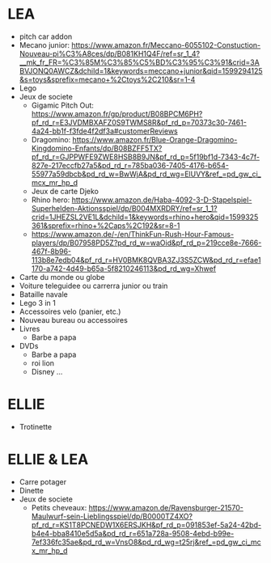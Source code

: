 # LEA

- pitch car addon
- Mecano junior: https://www.amazon.fr/Meccano-6055102-Constuction-Nouveau-pi%C3%A8ces/dp/B081KH1Q4F/ref=sr_1_4?__mk_fr_FR=%C3%85M%C3%85%C5%BD%C3%95%C3%91&crid=3ABVJONQ0AWCZ&dchild=1&keywords=meccano+junior&qid=1599294125&s=toys&sprefix=mecano+%2Ctoys%2C210&sr=1-4
- Lego
- Jeux de societe
    - Gigamic Pitch Out: https://www.amazon.fr/gp/product/B08BPCM6PH?pf_rd_r=E3JVDMBXAFZ0S9TWMS8R&pf_rd_p=70373c30-7461-4a24-bb1f-f3fde4f2df3a#customerReviews
    - Dragomino: https://www.amazon.fr/Blue-Orange-Dragomino-Kingdomino-Enfants/dp/B08BZFF5TX?pf_rd_r=GJPPWFE9ZWE8HSB8B9JN&pf_rd_p=5f19bf1d-7343-4c7f-827e-217eccfb27a5&pd_rd_r=785ba036-7405-4176-b654-55977a59dbcb&pd_rd_w=BwWjA&pd_rd_wg=ElUVY&ref_=pd_gw_ci_mcx_mr_hp_d
    - Jeux de carte Djeko
    - Rhino hero: https://www.amazon.de/Haba-4092-3-D-Stapelspiel-Superhelden-Aktionsspiel/dp/B004MXRDRY/ref=sr_1_1?crid=1JHEZSL2VE1L&dchild=1&keywords=rhino+hero&qid=1599325361&sprefix=rhino+%2Caps%2C192&sr=8-1
    - https://www.amazon.de/-/en/ThinkFun-Rush-Hour-Famous-players/dp/B07958PD5Z?pd_rd_w=waOid&pf_rd_p=219cce8e-7666-467f-8b96-113b8e7edb04&pf_rd_r=HV0BMK8QVBA3ZJ3S5ZCW&pd_rd_r=efae1170-a742-4d49-b65a-5f8210246113&pd_rd_wg=Xhwef
- Carte du monde ou globe
- Voiture teleguidee ou carrerra junior ou train
- Bataille navale
- Lego 3 in 1
- Accessoires velo (panier, etc.)
- Nouveau bureau ou accessoires
- Livres
    - Barbe a papa
- DVDs
    - Barbe a papa
    - roi lion
    - Disney ...

# ELLIE

- Trotinette

# ELLIE & LEA

- Carre potager
- Dinette
- Jeux de societe
    - Petits cheveaux: https://www.amazon.de/Ravensburger-21570-Maulwurf-sein-Lieblingsspiel/dp/B0000TZ4XO?pf_rd_r=KS1T8PCNEDW1X6ERSJKH&pf_rd_p=091853ef-5a24-42bd-b4e4-bba8410e5d5a&pd_rd_r=651a728a-9508-4ebd-b99e-7ef336fc35ae&pd_rd_w=VnsO8&pd_rd_wg=t25rj&ref_=pd_gw_ci_mcx_mr_hp_d

